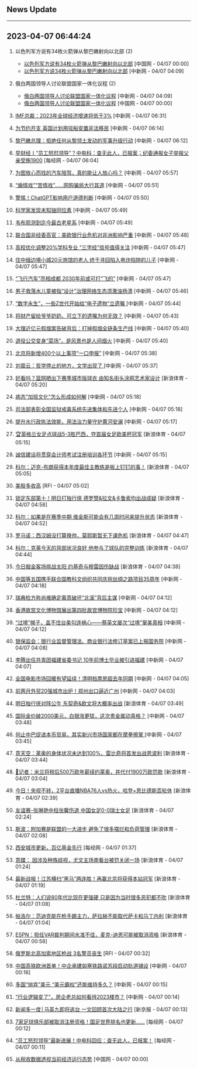 ## News Update
---
2023-04-07 06:44:24
---
1. 以色列军方说有34枚火箭弹从黎巴嫩射向以北部 (2)
    +  <a target="_blank" href="http://news.china.com.cn/2023-04/07/content_85215937.htm">以色列军方说有34枚火箭弹从黎巴嫩射向以北部</a> [中国网 - 04/07 00:00]
    +  <a target="_blank" href="http://www.chinanews.com//gj/2023/04-07/9985498.shtml">以色列军方说34枚火箭弹从黎巴嫩射向以北部</a> [中新网 - 04/07 04:09]

2. 俄白两国领导人讨论联盟国家一体化议程 (2)
    +  <a target="_blank" href="http://www.chinanews.com//gj/2023/04-07/9985507.shtml">俄白两国领导人讨论联盟国家一体化议程</a> [中新网 - 04/07 04:09]
    +  <a target="_blank" href="http://news.china.com.cn/2023-04/07/content_85216123.htm">俄白两国领导人讨论联盟国家一体化议程</a> [中国网 - 04/07 00:00]

3. <a target="_blank" href="http://www.chinanews.com//gj/2023/04-07/9985550.shtml">IMF总裁：2023年全球经济增速将低于3%</a> [中新网 - 04/07 06:31]
4. <a target="_blank" href="http://www.chinanews.com//gj/2023/04-07/9985523.shtml">为节约开支 英国计划用驳船安置非法移民</a> [中新网 - 04/07 06:14]
5. <a target="_blank" href="http://www.chinanews.com//gj/2023/04-07/9985549.shtml">黎巴嫩总理：拒绝任何从黎领土发动的军事升级行动</a> [中新网 - 04/07 06:12]
6. <a target="_blank" href="https://www.nbd.com.cn/articles/2023-04-06/2748419.html">早财经丨“员工怒怼领导”？中电科：查无此人，已报案；纪委通报女子举报父亲受贿1900</a> [每经网 - 04/07 06:04]
7. <a target="_blank" href="http://www.chinanews.com//sh/2023/04-07/9985548.shtml">为图放心而找的汽车陪驾，真的能让人放心吗？</a> [中新网 - 04/07 05:57]
8. <a target="_blank" href="http://www.chinanews.com//sh/2023/04-07/9985546.shtml">“煽情戏”“苦情戏”……网购骗局大行其道</a> [中新网 - 04/07 05:51]
9. <a target="_blank" href="http://www.chinanews.com//sh/2023/04-07/9985545.shtml">警惕！ChatGPT影响用户道德判断</a> [中新网 - 04/07 05:50]
10. <a target="_blank" href="http://www.chinanews.com//gj/2023/04-07/9985543.shtml">科学家发现未知铀同位素</a> [中新网 - 04/07 05:49]
11. <a target="_blank" href="http://www.chinanews.com//gj/2023/04-07/9985544.shtml">韦布观测到迄今最古老星系</a> [中新网 - 04/07 05:49]
12. <a target="_blank" href="http://www.chinanews.com//gj/2023/04-07/9985541.shtml">联合国非经委高官：美欧银行业危机对非洲影响严重</a> [中新网 - 04/07 05:48]
13. <a target="_blank" href="http://www.chinanews.com//sh/2023/04-07/9985538.shtml">高校优化调整20%学科专业 “三字经”信号值得关注</a> [中新网 - 04/07 05:47]
14. <a target="_blank" href="http://www.chinanews.com//sh/2023/04-07/9985539.shtml">住中缅边境小城20元旅馆的老人 终于寻回陷入电诈陷阱的儿子</a> [中新网 - 04/07 05:47]
15. <a target="_blank" href="http://www.chinanews.com//sh/2023/04-07/9985540.shtml">“飞行汽车”亮相成都 2030年前或可打“飞的”</a> [中新网 - 04/07 05:47]
16. <a target="_blank" href="http://www.chinanews.com//sh/2023/04-07/9985537.shtml">男子救落水儿童被指“设计”治理网络生态须激浊扬清</a> [中新网 - 04/07 05:46]
17. <a target="_blank" href="http://www.chinanews.com//sh/2023/04-07/9985529.shtml">“数字永生”，一些Z世代开始给“电子遗物”立遗嘱 </a> [中新网 - 04/07 05:44]
18. <a target="_blank" href="http://www.chinanews.com//sh/2023/04-07/9985535.shtml">将财产留给爷爷奶奶，可立下的遗嘱为何无效？</a> [中新网 - 04/07 05:43]
19. <a target="_blank" href="http://www.chinanews.com//sh/2023/04-07/9985533.shtml">大理近亿元假烟案告破背后：打掉假烟全链条生产线</a> [中新网 - 04/07 05:40]
20. <a target="_blank" href="http://www.chinanews.com//sh/2023/04-07/9985534.shtml">退役公交变身“菜场”，是风景也是人间烟火</a> [中新网 - 04/07 05:40]
21. <a target="_blank" href="http://www.chinanews.com//sh/2023/04-07/9985532.shtml">北京将新增400个以上事项“一口申报”</a> [中新网 - 04/07 05:38]
22. <a target="_blank" href="http://www.chinanews.com//cul/2023/04-07/9985530.shtml">刘震云：哲学停止的地方，文学出现了 </a> [中新网 - 04/07 05:37]
23. <a target="_blank" href="https://k.sina.cn/article_2018499075_784fda0302001mn1e.html?from=sports&subch=osport">好看吗？篮网晒出下赛季城市版球衣 由知名街头涂鸦艺术家设计</a> [新浪体育 - 04/07 05:20]
24. <a target="_blank" href="http://www.chinanews.com//sh/2023/04-07/9985527.shtml">病态“加班文化”怎么形成如何解</a> [中新网 - 04/07 05:18]
25. <a target="_blank" href="http://www.chinanews.com//gn/2023/04-07/9985528.shtml">司法部表彰全国监狱戒毒系统先进集体和先进个人</a> [中新网 - 04/07 05:18]
26. <a target="_blank" href="http://www.chinanews.com//gn/2023/04-07/9985526.shtml">提升水行政执法效能，用法治力量守护黄河安澜</a> [中新网 - 04/07 05:17]
27. <a target="_blank" href="https://k.sina.cn/article_2018499075_784fda0302001mn1d.html?from=sports&subch=osport">🏆英格兰女足点球战5-3胜巴西，夺首届女足欧美杯冠军</a> [新浪体育 - 04/07 05:15]
28. <a target="_blank" href="http://www.chinanews.com//cj/2023/04-07/9985522.shtml">诚信建设将贯穿会计师考试注册培训各环节</a> [中新网 - 04/07 05:15]
29. <a target="_blank" href="https://k.sina.cn/article_2018499075_784fda0302001mn1a.html?from=sports&subch=osport">科尔：迈克-布朗获得本年度最佳主教练是板上钉钉的事！</a> [新浪体育 - 04/07 05:05]
30. <a target="_blank" href="https://www.rfi.fr/cn/%E5%9B%BD%E9%99%85%E6%8A%A5%E9%81%93/20230406-%E4%BF%84%E5%A4%96%E9%95%BF%E6%8A%B5%E5%9C%9F%E8%80%B3%E5%85%B6%E8%AE%BF%E9%97%AE-%E6%8B%9F%E8%B0%88%E9%BB%91%E6%B5%B7%E8%B0%B7%E7%89%A9%E5%8D%8F%E8%AE%AE">美股多收高</a> [RFI - 04/07 05:02]
31. <a target="_blank" href="https://k.sina.cn/article_2018499075_784fda0302001mn19.html?from=sports&subch=osport">锁定东部第十！明日打独行侠 德罗赞&拉文&卡鲁索均出战成疑</a> [新浪体育 - 04/07 04:58]
32. <a target="_blank" href="https://k.sina.cn/article_2018499075_784fda0302001mn18.html?from=sports&subch=osport">科尔：如果是在赛季中期 维金斯可能会有几周时间来提升状态</a> [新浪体育 - 04/07 04:52]
33. <a target="_blank" href="https://k.sina.cn/article_2018499075_784fda0302001mn17.html?from=sports&subch=osport">罗马诺：西汉姆没打算换帅，莫耶斯暂无下课危机</a> [新浪体育 - 04/07 04:47]
34. <a target="_blank" href="https://k.sina.cn/article_2018499075_784fda0302001mn15.html?from=sports&subch=osport">科尔：克莱今天的背部状况良好 他参与了球队的完整训练</a> [新浪体育 - 04/07 04:44]
35. <a target="_blank" href="https://k.sina.cn/article_2018499075_784fda0302001mn16.html?from=sports&subch=osport">今日掘金客场挑战太阳 约基奇与穆雷因伤缺战</a> [新浪体育 - 04/07 04:38]
36. <a target="_blank" href="http://www.chinanews.com//gn/2023/04-07/9985515.shtml">中国等五国携手联合国教科文组织共同庆祝丝绸之路项目35周年</a> [中新网 - 04/07 04:18]
37. <a target="_blank" href="http://www.chinanews.com//gj/2023/04-07/9985503.shtml">瑞典检方称尚难确定蓄意破坏“北溪”背后主谋</a> [中新网 - 04/07 04:12]
38. <a target="_blank" href="http://www.chinanews.com//cul/2023/04-07/9985502.shtml">香港故宫文化博物馆展出第四批故宫博物院珍宝</a> [中新网 - 04/07 04:12]
39. <a target="_blank" href="http://www.chinanews.com//gn/2023/04-07/9985501.shtml">“过境”幌子，盖不住台美勾连祸心——蔡英文屡次“过境”窜美真相</a> [中新网 - 04/07 04:12]
40. <a target="_blank" href="http://www.chinanews.com//gn/2023/04-07/9985506.shtml">银保监会：银行业监督管理法、商业银行法修订草案已上报国务院</a> [中新网 - 04/07 04:08]
41. <a target="_blank" href="http://www.chinanews.com//gn/2023/04-07/9985505.shtml">李腾出任共青团福建省委书记 10年前博士毕业被引进福建</a> [中新网 - 04/07 04:07]
42. <a target="_blank" href="http://www.chinanews.com//cul/2023/04-07/9985504.shtml">全国电影市场回暖有望延续！清明档票房超去年同期</a> [中新网 - 04/07 04:05]
43. <a target="_blank" href="http://www.chinanews.com//cj/2023/04-07/9985514.shtml">前两月外贸20强城市出炉！郑州出口逼近广州</a> [中新网 - 04/07 04:03]
44. <a target="_blank" href="https://k.sina.cn/article_2018499075_784fda0302001mn10.html?from=sports&subch=osport">明日独行侠对阵公牛 东契奇&欧文将大概率出战</a> [新浪体育 - 04/07 03:49]
45. <a target="_blank" href="http://www.chinanews.com//cj/2023/04-07/9985513.shtml">国际金价破2000美元，白银涨更猛，这次贵金属动真格？</a> [中新网 - 04/07 03:48]
46. <a target="_blank" href="http://www.chinanews.com//cj/2023/04-07/9985512.shtml">何止中巴促进本币贸易，其实新兴市场国家都在摩拳擦掌 </a> [中新网 - 04/07 03:45]
47. <a target="_blank" href="https://k.sina.cn/article_2018499075_784fda0302001mn0z.html?from=sports&subch=osport">意天空：莱奥的身体状况未达到100%，雷比奇将首发出战恩波利</a> [新浪体育 - 04/07 03:44]
48. <a target="_blank" href="https://k.sina.cn/article_2018499075_784fda0302001mn0v.html?from=sports&subch=osport">🚨记者：米兰将税后500万欧年薪续约莱奥，并代付1900万欧罚款</a> [新浪体育 - 04/07 03:04]
49. <a target="_blank" href="https://k.sina.cn/article_1685707867_6479dc5b00101a9qw.html?from=sports&subch=nba">今日！央视不转，2平台直播NBA76人vs热火，哈登+恩比德能否轮休</a> [新浪体育 - 04/07 02:39]
50. <a target="_blank" href="https://k.sina.cn/article_2018499075_784fda0302001mn0q.html?from=sports&subch=osport">友谊赛-张琳艳中柱张馨伤退 中国女足0-0瑞士女足</a> [新浪体育 - 04/07 02:24]
51. <a target="_blank" href="https://k.sina.cn/article_2018499075_784fda0302001mn0l.html?from=sports&subch=osport">斯波：附加赛是联盟的一大进步 避免了很多摆烂和负荷管理</a> [新浪体育 - 04/07 02:08]
52. <a target="_blank" href="https://www.nbd.com.cn/articles/2023-04-07/2748871.html">西安城市更新，百亿基金先行</a> [每经网 - 04/07 01:37]
53. <a target="_blank" href="https://k.sina.cn/article_2018499075_784fda0302001mn08.html?from=sports&subch=osport">意媒： 因涉及种族歧视，尤文主场南看台被罚关闭一场</a> [新浪体育 - 04/07 01:24]
54. <a target="_blank" href="https://k.sina.cn/article_3181157500_bd9c9c7c02701n971.html?from=sports&subch=osport">最新战报！江苏横扫“黑马”两连胜！再赢北京将获得本站冠军</a> [新浪体育 - 04/07 01:19]
55. <a target="_blank" href="https://k.sina.cn/article_2018499075_784fda0302001mn02.html?from=sports&subch=osport">杜兰特：人们说80年代比现在更强硬 只是因为当时很多恶犯都不吹</a> [新浪体育 - 04/07 01:08]
56. <a target="_blank" href="https://k.sina.cn/article_2018499075_784fda0302001mn01.html?from=sports&subch=osport">帕洛尔：范迪克能在枪手踢主力，萨拉赫不能取代萨卡和马丁内利</a> [新浪体育 - 04/07 01:04]
57. <a target="_blank" href="https://k.sina.cn/article_2018499075_784fda0302001mmzz.html?from=sports&subch=osport">ESPN：担任VAR裁判期间水准不佳，麦克-迪恩可能被取消资格</a> [新浪体育 - 04/07 00:58]
58. <a target="_blank" href="https://www.rfi.fr/cn/%E8%B4%A2%E7%BB%8F%E5%BF%AB%E8%AE%AF/20230406-%E6%AC%A7%E8%82%A1%E6%94%B6%E9%AB%98">俄罗斯北高加索地区枪战  3名警员丧生</a> [RFI - 04/07 00:32]
59. <a target="_blank" href="http://www.chinanews.com//shipin/cns-d/2023/04-07/news955933.shtml">中国高铁欧洲首单！中企承建匈塞铁路诺苏段启动轨道铺设</a> [中新网 - 04/07 00:16]
60. <a target="_blank" href="http://www.chinanews.com//cj/2023/04-07/9985493.shtml">多国“抛弃”美元 “美元霸权”还能维持多久？</a> [中新网 - 04/07 00:15]
61. <a target="_blank" href="http://www.chinanews.com//cj/2023/04-07/9985491.shtml">“行业逻辑变了”，房企老总如何看待2023楼市？</a> [中新网 - 04/07 00:14]
62. <a target="_blank" href="https://www.bjnews.com.cn/detail-168078897914803.html">新闻多一度│马英九即将返台 一文回顾首次大陆之行</a> [新京报 - 04/07 00:13]
63. <a target="_blank" href="https://www.nbd.com.cn/articles/2023-04-07/2748861.html">7家足球俱乐部被取消注册资格！国足世界排名也更新……</a> [每经网 - 04/07 00:12]
64. <a target="_blank" href="https://www.nbd.com.cn/articles/2023-04-07/2748859.html">“员工怒怼领导”最新进展！中电科回应：查无此人，已报案！</a> [每经网 - 04/07 00:11]
65. <a target="_blank" href="http://news.china.com.cn/2023-04/07/content_85215786.htm">从税收数据透视当前经济运行态势</a> [中国网 - 04/07 00:00]
